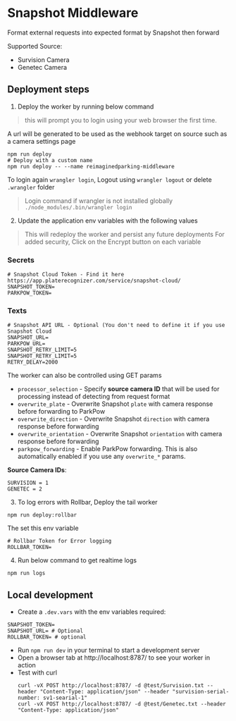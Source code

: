 # Snapshot Middleware
Format external requests into expected format by Snapshot then forward

Supported Source:
- Survision Camera
- Genetec Camera

## Deployment steps
1. Deploy the worker by running below command
> this will prompt you to login using your web browser the first time.

A url will be generated to be used as the webhook target on source such as a camera settings page
```shell
npm run deploy
# Deploy with a custom name
npm run deploy -- --name reimaginedparking-middleware
```
To login again `wrangler login`, Logout using `wrangler logout` or delete `.wrangler` folder
> Login command if wrangler is not installed globally `./node_modules/.bin/wrangler login`

2. Update the application env variables with the following values
> This will redeploy the worker and persist any future deployments
> For added security, Click on the Encrypt button on each variable


### Secrets
```shell
# Snapshot Cloud Token - Find it here https://app.platerecognizer.com/service/snapshot-cloud/
SNAPSHOT_TOKEN=
PARKPOW_TOKEN=
```

### Texts
```shell
# Snapshot API URL - Optional (You don't need to define it if you use Snapshot Cloud
SNAPSHOT_URL=
PARKPOW_URL=
SNAPSHOT_RETRY_LIMIT=5
SNAPSHOT_RETRY_LIMIT=5
RETRY_DELAY=2000

```

The worker can also be controlled using GET params
- `processor_selection` - Specify **source camera ID** that will be used for processing instead of detecting from request format
- `overwrite_plate` - Overwrite Snapshot `plate` with camera response before forwarding to ParkPow
- `overwrite_direction` - Overwrite Snapshot `direction` with camera response before forwarding
- `overwrite_orientation` - Overwrite Snapshot `orientation` with camera response before forwarding
- `parkpow_forwarding` - Enable ParkPow forwarding. This is also automatically enabled if you use any `overwrite_*` params.

**Source Camera IDs**:
```plaintext
SURVISION = 1
GENETEC = 2
```

3. To log errors with Rollbar, Deploy the tail worker
```shell
npm run deploy:rollbar
```
The set this env variable
```shell
# Rollbar Token for Error logging
ROLLBAR_TOKEN=
```

4. Run below command to get realtime logs
```shell
npm run logs
```

## Local development
- Create a `.dev.vars` with the env variables required:
```dotenv
SNAPSHOT_TOKEN=
SNAPSHOT_URL= # Optional
ROLLBAR_TOKEN= # optional
```
- Run `npm run dev` in your terminal to start a development server
- Open a browser tab at http://localhost:8787/ to see your worker in action
- Test with curl
    ```shell
  	curl -vX POST http://localhost:8787/ -d @test/Survision.txt --header "Content-Type: application/json" --header "survision-serial-number: sv1-searial-1"
    curl -vX POST http://localhost:8787/ -d @test/Genetec.txt --header "Content-Type: application/json"
    ```
